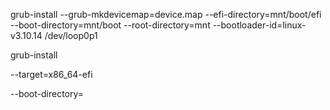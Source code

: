 grub-install --grub-mkdevicemap=device.map --efi-directory=mnt/boot/efi 
--boot-directory=mnt/boot --root-directory=mnt --bootloader-id=linux-v3.10.14 /dev/loop0p1



grub-install

--target=x86_64-efi



 	

--boot-directory=
